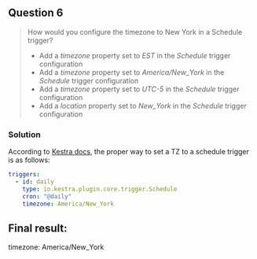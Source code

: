 ## Question 6

>How would you configure the timezone to New York in a Schedule trigger?
>- Add a _timezone_ property set to _EST_ in the _Schedule_ trigger configuration
>- Add a _timezone_ property set to _America/New_York_ in the _Schedule_ trigger configuration
>- Add a _timezone_ property set to _UTC-5_ in the _Schedule_ trigger configuration
>- Add a _location_ property set to _New_York_ in the _Schedule_ trigger configuration

### Solution

According to [Kestra docs](https://kestra.io/docs/workflow-components/triggers/schedule-trigger), the proper way to set a TZ to a schedule trigger is as follows:

```yaml
triggers:
  - id: daily
    type: io.kestra.plugin.core.trigger.Schedule
    cron: "@daily"
    timezone: America/New_York
```

## Final result:
timezone: America/New_York
